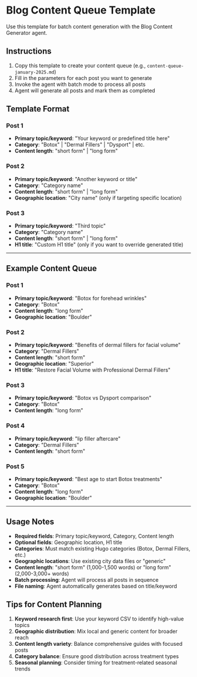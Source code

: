 # Blog Content Queue Template

Use this template for batch content generation with the Blog Content Generator agent.

## Instructions
1. Copy this template to create your content queue (e.g., `content-queue-january-2025.md`)
2. Fill in the parameters for each post you want to generate
3. Invoke the agent with batch mode to process all posts
4. Agent will generate all posts and mark them as completed

## Template Format

### Post 1
- **Primary topic/keyword**: "Your keyword or predefined title here"
- **Category**: "Botox" | "Dermal Fillers" | "Dysport" | etc.
- **Content length**: "short form" | "long form"

### Post 2
- **Primary topic/keyword**: "Another keyword or title"
- **Category**: "Category name"
- **Content length**: "short form" | "long form"  
- **Geographic location**: "City name" (only if targeting specific location)

### Post 3
- **Primary topic/keyword**: "Third topic"
- **Category**: "Category name"
- **Content length**: "short form" | "long form"
- **H1 title**: "Custom H1 title" (only if you want to override generated title)

---

## Example Content Queue

### Post 1
- **Primary topic/keyword**: "Botox for forehead wrinkles"
- **Category**: "Botox"
- **Content length**: "long form"
- **Geographic location**: "Boulder"

### Post 2
- **Primary topic/keyword**: "Benefits of dermal fillers for facial volume"
- **Category**: "Dermal Fillers"
- **Content length**: "short form"
- **Geographic location**: "Superior"
- **H1 title**: "Restore Facial Volume with Professional Dermal Fillers"

### Post 3
- **Primary topic/keyword**: "Botox vs Dysport comparison"
- **Category**: "Botox"
- **Content length**: "long form"

### Post 4
- **Primary topic/keyword**: "lip filler aftercare"
- **Category**: "Dermal Fillers"
- **Content length**: "short form"

### Post 5
- **Primary topic/keyword**: "Best age to start Botox treatments"
- **Category**: "Botox"
- **Content length**: "long form"
- **Geographic location**: "Boulder"

---

## Usage Notes

- **Required fields**: Primary topic/keyword, Category, Content length
- **Optional fields**: Geographic location, H1 title
- **Categories**: Must match existing Hugo categories (Botox, Dermal Fillers, etc.)
- **Geographic locations**: Use existing city data files or "generic"
- **Content length**: "short form" (1,000-1,500 words) or "long form" (2,000-3,000+ words)
- **Batch processing**: Agent will process all posts in sequence
- **File naming**: Agent automatically generates based on title/keyword

## Tips for Content Planning

1. **Keyword research first**: Use your keyword CSV to identify high-value topics
2. **Geographic distribution**: Mix local and generic content for broader reach
3. **Content length variety**: Balance comprehensive guides with focused posts
4. **Category balance**: Ensure good distribution across treatment types
5. **Seasonal planning**: Consider timing for treatment-related seasonal trends